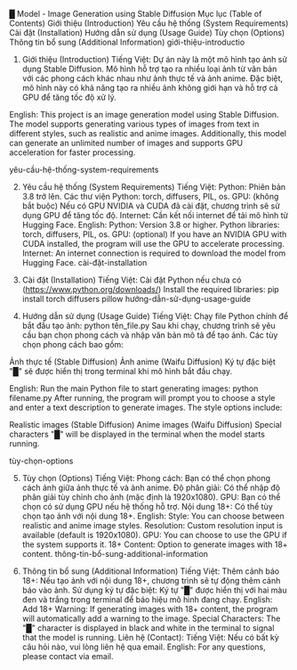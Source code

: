 █ Model - Image Generation using Stable Diffusion
Mục lục (Table of Contents)
Giới thiệu (Introduction)
Yêu cầu hệ thống (System Requirements)
Cài đặt (Installation)
Hướng dẫn sử dụng (Usage Guide)
Tùy chọn (Options)
Thông tin bổ sung (Additional Information)
giới-thiệu-introductio

1. Giới thiệu (Introduction)
Tiếng Việt:
Dự án này là một mô hình tạo ảnh sử dụng Stable Diffusion. Mô hình hỗ trợ tạo ra nhiều loại ảnh từ văn bản với các phong cách khác nhau như ảnh thực tế và ảnh anime. Đặc biệt, mô hình này có khả năng tạo ra nhiều ảnh không giới hạn và hỗ trợ cả GPU để tăng tốc độ xử lý.

English:
This project is an image generation model using Stable Diffusion. The model supports generating various types of images from text in different styles, such as realistic and anime images. Additionally, this model can generate an unlimited number of images and supports GPU acceleration for faster processing.

yêu-cầu-hệ-thống-system-requirements

2. Yêu cầu hệ thống (System Requirements)
Tiếng Việt:
Python: Phiên bản 3.8 trở lên.
Các thư viện Python: torch, diffusers, PIL, os.
GPU: (không bắt buộc) Nếu có GPU NVIDIA và CUDA đã cài đặt, chương trình sẽ sử dụng GPU để tăng tốc độ.
Internet: Cần kết nối internet để tải mô hình từ Hugging Face.
English:
Python: Version 3.8 or higher.
Python libraries: torch, diffusers, PIL, os.
GPU: (optional) If you have an NVIDIA GPU with CUDA installed, the program will use the GPU to accelerate processing.
Internet: An internet connection is required to download the model from Hugging Face.
cài-đặt-installation

3. Cài đặt (Installation)
Tiếng Việt:
Cài đặt Python nếu chưa có (https://www.python.org/downloads/)
Install the required libraries:
pip install torch diffusers pillow
hướng-dẫn-sử-dụng-usage-guide

4. Hướng dẫn sử dụng (Usage Guide)
Tiếng Việt:
Chạy file Python chính để bắt đầu tạo ảnh:
python tên_file.py
Sau khi chạy, chương trình sẽ yêu cầu bạn chọn phong cách và nhập văn bản mô tả để tạo ảnh. Các tùy chọn phong cách bao gồm:

Ảnh thực tế (Stable Diffusion)
Ảnh anime (Waifu Diffusion)
Ký tự đặc biệt "█" sẽ được hiển thị trong terminal khi mô hình bắt đầu chạy.

English:
Run the main Python file to start generating images:
python filename.py
After running, the program will prompt you to choose a style and enter a text description to generate images. The style options include:

Realistic images (Stable Diffusion)
Anime images (Waifu Diffusion)
Special characters "█" will be displayed in the terminal when the model starts running.

tùy-chọn-options

5. Tùy chọn (Options)
Tiếng Việt:
Phong cách: Bạn có thể chọn phong cách ảnh giữa ảnh thực tế và ảnh anime.
Độ phân giải: Có thể nhập độ phân giải tùy chỉnh cho ảnh (mặc định là 1920x1080).
GPU: Bạn có thể chọn có sử dụng GPU nếu hệ thống hỗ trợ.
Nội dung 18+: Có thể tùy chọn tạo ảnh với nội dung 18+.
English:
Style: You can choose between realistic and anime image styles.
Resolution: Custom resolution input is available (default is 1920x1080).
GPU: You can choose to use the GPU if the system supports it.
18+ Content: Option to generate images with 18+ content.
thông-tin-bổ-sung-additional-information

6. Thông tin bổ sung (Additional Information)
Tiếng Việt:
Thêm cảnh báo 18+: Nếu tạo ảnh với nội dung 18+, chương trình sẽ tự động thêm cảnh báo vào ảnh.
Sử dụng ký tự đặc biệt: Ký tự "█" được hiển thị với hai màu đen và trắng trong terminal để báo hiệu mô hình đang chạy.
English:
Add 18+ Warning: If generating images with 18+ content, the program will automatically add a warning to the image.
Special Characters: The "█" character is displayed in black and white in the terminal to signal that the model is running.
Liên hệ (Contact):
Tiếng Việt: Nếu có bất kỳ câu hỏi nào, vui lòng liên hệ qua email.
English: For any questions, please contact via email.
